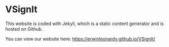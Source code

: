 # VSignIt
<!-- ![screenshot](screenshots/home.png "Description goes here") -->

This website is coded with Jekyll, which is a static content generator and is hosted on Github.

You can view our website here: https://erwinleonardy.github.io/VSignIt/

